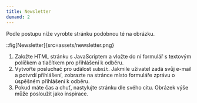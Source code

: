 ```yaml
---
title: Newsletter
demand: 2
---
```


Podle postupu níže vyrobte stránku podobnou té na obrázku.

::fig[Newsletter]{src=assets/newsletter.png}

1. Založte HTML stránku s JavaScriptem a vložte do ní formulář s textovým políčkem a tlačítkem pro přihlášení k odběru.
1. Vytvořte posluchač pro událost `submit`. Jakmile uživatel zadá svůj e-mail a potvrdí přihlášení, zobrazte na stránce místo formuláře zprávu o úspěšném přihlášení k odběru.
1. Pokud máte čas a chuť, nastylujte stránku dle svého citu. Obrázek výše může posloužit jako inspirace.
